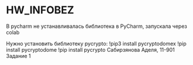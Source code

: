 # HW_INFOBEZ

В pycharm не устанавливалась библиотека в PyCharm, запускала через colab

Нужно установить библиотеку pycrypto: 
!pip3 install pycryptodomex
!pip install pycryptodome
!pip install pycrypto
Сабирзянова Аделя, 11-901
Задание 1
